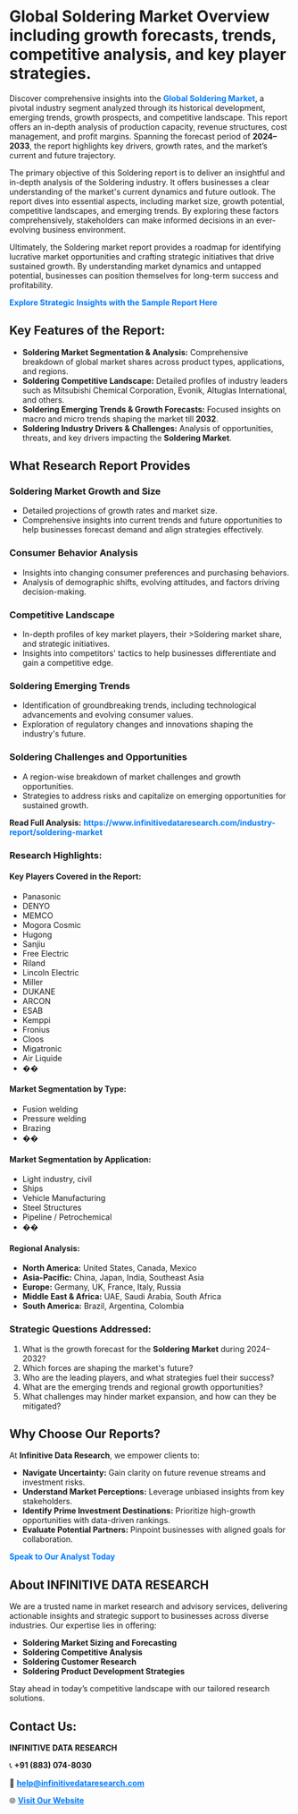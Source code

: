 <h1>Global Soldering Market Overview including growth forecasts, trends, competitive analysis, and key player strategies.</h1>
<p>
Discover comprehensive insights into the 
<a href="https://www.infinitivedataresearch.com/industry-report/soldering-market" rel="dofollow" style="color: #007BFF; text-decoration: none;"><strong>Global Soldering Market</strong></a>, a pivotal industry segment analyzed through its historical development, emerging trends, growth prospects, and competitive landscape. This report offers an in-depth analysis of production capacity, revenue structures, cost management, and profit margins. Spanning the forecast period of <strong>2024–2033</strong>, the report highlights key drivers, growth rates, and the market’s current and future trajectory.
</p>
<p>
The primary objective of this Soldering report is to deliver an insightful and in-depth analysis of the Soldering industry. It offers businesses a clear understanding of the market's current dynamics and future outlook. The report dives into essential aspects, including market size, growth potential, competitive landscapes, and emerging trends. By exploring these factors comprehensively, stakeholders can make informed decisions in an ever-evolving business environment.
</p>
<p>
Ultimately, the Soldering market report provides a roadmap for identifying lucrative market opportunities and crafting strategic initiatives that drive sustained growth. By understanding market dynamics and untapped potential, businesses can position themselves for long-term success and profitability.
</p>
<p>
<a href="https://www.infinitivedataresearch.com/request-sample/reportId=109500" style="color: #007BFF; text-decoration: none;"><strong>Explore Strategic Insights with the Sample Report Here</strong></a>
</p>

<h2>Key Features of the Report:</h2>
<ul>
<li><strong>Soldering Market Segmentation & Analysis:</strong> Comprehensive breakdown of global market shares across product types, applications, and regions.</li>
<li><strong>Soldering Competitive Landscape:</strong> Detailed profiles of industry leaders such as Mitsubishi Chemical Corporation, Evonik, Altuglas International, and others.</li>
<li><strong>Soldering Emerging Trends & Growth Forecasts:</strong> Focused insights on macro and micro trends shaping the market till <strong>2032</strong>.</li>
<li><strong>Soldering Industry Drivers & Challenges:</strong> Analysis of opportunities, threats, and key drivers impacting the <strong>Soldering Market</strong>.</li>
</ul>

<h2>What Research Report Provides</h2>
<h3>Soldering Market Growth and Size</h3>
<ul>
<li>Detailed projections of growth rates and market size.</li>
<li>Comprehensive insights into current trends and future opportunities to help businesses forecast demand and align strategies effectively.</li>
</ul>

<h3>Consumer Behavior Analysis</h3>
<ul>
<li>Insights into changing consumer preferences and purchasing behaviors.</li>
<li>Analysis of demographic shifts, evolving attitudes, and factors driving decision-making.</li>
</ul>

<h3>Competitive Landscape</h3>
<ul>
<li>In-depth profiles of key market players, their >Soldering market share, and strategic initiatives.</li>
<li>Insights into competitors' tactics to help businesses differentiate and gain a competitive edge.</li>
</ul>

<h3>Soldering Emerging Trends</h3>
<ul>
<li>Identification of groundbreaking trends, including technological advancements and evolving consumer values.</li>
<li>Exploration of regulatory changes and innovations shaping the industry's future.</li>
</ul>

<h3>Soldering Challenges and Opportunities</h3>
<ul>
<li>A region-wise breakdown of market challenges and growth opportunities.</li>
<li>Strategies to address risks and capitalize on emerging opportunities for sustained growth.</li>
</ul>
<p><strong>Read Full Analysis:</strong> <a href="https://www.infinitivedataresearch.com/industry-report/soldering-market" rel="dofollow" style="color: #007BFF; text-decoration: none;"><strong>https://www.infinitivedataresearch.com/industry-report/soldering-market</strong></a></p>
<h3>Research Highlights:</h3>
<h4>Key Players Covered in the Report:</h4>
<ul><li>Panasonic</li><li>DENYO</li><li>MEMCO</li><li>Mogora Cosmic</li><li>Hugong</li><li>Sanjiu</li><li>Free Electric</li><li>Riland</li><li>Lincoln Electric</li><li>Miller</li><li>DUKANE</li><li>ARCON</li><li>ESAB</li><li>Kemppi</li><li>Fronius</li><li>Cloos</li><li>Migatronic</li><li>Air Liquide</li><li>��</li></ul>
<h4>Market Segmentation by Type:</h4>
<ul><li>Fusion welding</li><li>Pressure welding</li><li>Brazing</li><li>��</li></ul>
<h4>Market Segmentation by Application:</h4>
<ul><li>Light industry, civil</li><li>Ships</li><li>Vehicle Manufacturing</li><li>Steel Structures</li><li>Pipeline / Petrochemical</li><li>��</li></ul>

<h4>Regional Analysis:</h4>
<ul>
<li><strong>North America:</strong> United States, Canada, Mexico</li>
<li><strong>Asia-Pacific:</strong> China, Japan, India, Southeast Asia</li>
<li><strong>Europe:</strong> Germany, UK, France, Italy, Russia</li>
<li><strong>Middle East & Africa:</strong> UAE, Saudi Arabia, South Africa</li>
<li><strong>South America:</strong> Brazil, Argentina, Colombia</li>
</ul>

<h3>Strategic Questions Addressed:</h3>
<ol>
<li>What is the growth forecast for the <strong>Soldering Market</strong> during 2024–2032?</li>
<li>Which forces are shaping the market's future?</li>
<li>Who are the leading players, and what strategies fuel their success?</li>
<li>What are the emerging trends and regional growth opportunities?</li>
<li>What challenges may hinder market expansion, and how can they be mitigated?</li>
</ol>

<h2>Why Choose Our Reports?</h2>
<p>At <strong>Infinitive Data Research</strong>, we empower clients to:</p>
<ul>
<li><strong>Navigate Uncertainty:</strong> Gain clarity on future revenue streams and investment risks.</li>
<li><strong>Understand Market Perceptions:</strong> Leverage unbiased insights from key stakeholders.</li>
<li><strong>Identify Prime Investment Destinations:</strong> Prioritize high-growth opportunities with data-driven rankings.</li>
<li><strong>Evaluate Potential Partners:</strong> Pinpoint businesses with aligned goals for collaboration.</li>
</ul>
<p><a href="https://www.infinitivedataresearch.com/industry-report/soldering-market" rel="dofollow" style="color: #007BFF; text-decoration: none;"><strong>Speak to Our Analyst Today</strong></a></p>

<h2>About INFINITIVE DATA RESEARCH</h2>
<p>We are a trusted name in market research and advisory services, delivering actionable insights and strategic support to businesses across diverse industries. Our expertise lies in offering:</p>
<ul>
<li><strong>Soldering Market Sizing and Forecasting</strong></li>
<li><strong>Soldering Competitive Analysis</strong></li>
<li><strong>Soldering Customer Research</strong></li>
<li><strong>Soldering Product Development Strategies</strong></li>
</ul>
<p>Stay ahead in today’s competitive landscape with our tailored research solutions.</p>

<h2>Contact Us:</h2>
<p><strong>INFINITIVE DATA RESEARCH</strong></p>
<p>📞 <strong>+91 (883) 074-8030</strong></p>
<p>📧 <strong><a href="mailto:help@infinitivedataresearch.com" style="color: #007BFF;">help@infinitivedataresearch.com</a></strong></p>
<p>🌐 <strong><a href="https://www.infinitivedataresearch.com" rel="dofollow" style="color: #007BFF;">Visit Our Website</a></strong></p>
